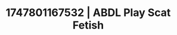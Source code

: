 ---
categories:
- Nerdy seduction
- Latex & lace
- Sensual slow talk
- Digital dominatrix
- Safe for work
image: /assets/images/1747801167532.jpg
layout: post
seo:
  description: Featured content with premium ABDL Play, Scat Fetish. HD images available.
  keywords: ABDL Play, Scat Fetish
  og_image: /assets/images/1747801167532.jpg
  schema_type: VisualArtwork
tags:
- ABDL Play
- Scat Fetish
- '#1747801167532'
title: 1747801167532 | ABDL Play Scat Fetish
---